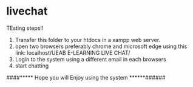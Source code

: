 # livechat

TEsting steps!!

1. Transfer this folder to your htdocs in a xampp web server.
2. open two browsers preferably chrome and microsoft edge
    using this link: localhost/UEAB E-LEARNING LIVE CHAT/
3. Login to the system using a different email in each browsers
4. start chatting



####***** Hope you will Enjoy using the system ******######
